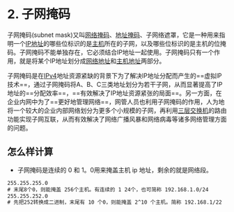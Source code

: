# 2. 子网掩码

子网掩码(subnet mask)又叫[网络掩码](https://baike.baidu.com/item/网络掩码/7862514)、[地址掩码](https://baike.baidu.com/item/地址掩码/8623995)、子网络遮罩，它是一种用来指明一个[IP地址](https://baike.baidu.com/item/IP地址)的哪些位标识的是[主机](https://baike.baidu.com/item/主机/455151)所在的子网，以及哪些位标识的是主机的位掩码。子网掩码不能单独存在，它必须结合IP地址一起使用。子网掩码只有一个作用，就是将某个IP地址划分成[网络地址](https://baike.baidu.com/item/网络地址/9765459)和[主机地址](https://baike.baidu.com/item/主机地址/9765500)两部分。

子网掩码是在[IPv4](https://baike.baidu.com/item/IPv4/422599)地址资源紧缺的背景下为了解决lP地址分配而产生的==虚拟lP技术==，通过子网掩码将A、B、C三类地址划分为若干子网，从而显著提高了IP地址的==分配效率==，==有效解决了IP地址资源紧张的局面==。另一方面，在企业内网中为了==更好地管理网络==，网管人员也利用子网掩码的作用，人为地将一个较大的企业内部网络划分为更多个小规模的子网，再利用[三层交换机](https://baike.baidu.com/item/三层交换机/816331)的路由功能实现子网互联，从而有效解决了网络广播风暴和网络病毒等诸多网络管理方面的问题。

## 怎么样计算

* 子网掩码是连续的 0 和 1。0用来掩盖主机 ip 地址，剩余的就是网络段。

```tex
255.255.255.0
# 末尾8个0，则能掩盖 256个主机。有连续的 1 24个，也可简称 192.168.1.0/24
255.255.252.0
# 先把252转换成二进制，末尾有 10 个0，则能掩盖 2^10 个主机。简称 192.168.1/22
```

